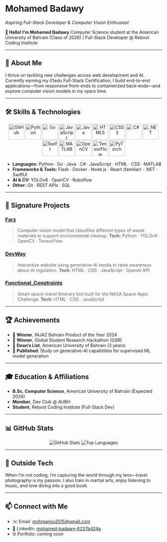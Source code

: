 # Mohamed Badawy

*Aspiring Full-Stack Developer & Computer Vision Enthusiast*

**👋 Hello! I’m Mohamed Badawy**
Computer Science student at the American University of Bahrain (Class of 2026) | Full-Stack Developer @ Reboot Coding Institute

---

## 🚀 About Me

I thrive on tackling new challenges across web development and AI. Currently earning my 01edu Full-Stack Certification, I build end-to-end applications—from responsive front-ends to containerized back-ends—and explore computer vision models in my spare time.

---

## 🛠️ Skills & Technologies

<p align="center">
  <img src="https://cdn.jsdelivr.net/gh/devicons/devicon/icons/github/github-original.svg" alt="GitHub" width="50"/>
  <img src="https://cdn.jsdelivr.net/gh/devicons/devicon/icons/python/python-original.svg" alt="Python" width="50"/>
  <img src="https://cdn.jsdelivr.net/gh/devicons/devicon/icons/go/go-original.svg" alt="Go" width="50"/>
  <img src="https://cdn.jsdelivr.net/gh/devicons/devicon/icons/javascript/javascript-original.svg" alt="JavaScript" width="50"/>
  <img src="https://cdn.jsdelivr.net/gh/devicons/devicon/icons/java/java-original.svg" alt="Java" width="50"/>
  <img src="https://cdn.jsdelivr.net/gh/devicons/devicon/icons/html5/html5-original.svg" alt="HTML5" width="50"/>
  <img src="https://cdn.jsdelivr.net/gh/devicons/devicon/icons/css3/css3-original.svg" alt="CSS3" width="50"/>
  <img src="https://cdn.jsdelivr.net/gh/devicons/devicon/icons/csharp/csharp-original.svg" alt="C#" width="50"/>
  <img src="https://cdn.jsdelivr.net/gh/devicons/devicon/icons/dot-net/dot-net-original.svg" alt=".NET" width="50"/>
  <img src="https://cdn.jsdelivr.net/gh/devicons/devicon/icons/swift/swift-original.svg" alt="Swift" width="50"/>
  <img src="https://cdn.jsdelivr.net/gh/devicons/devicon/icons/matlab/matlab-original.svg" alt="MATLAB" width="50"/>
  <img src="https://cdn.jsdelivr.net/gh/devicons/devicon/icons/opencv/opencv-original.svg" alt="OpenCV" width="50"/>
  <img src="https://cdn.jsdelivr.net/gh/devicons/devicon/icons/tensorflow/tensorflow-original.svg" alt="TensorFlow" width="50"/>
  <img src="https://cdn.jsdelivr.net/gh/devicons/devicon/icons/pytorch/pytorch-original.svg" alt="PyTorch" width="50"/>
</p>

* **Languages:** Python · Go · Java · C# · JavaScript · HTML · CSS · MATLAB
* **Frameworks & Tools:** Flask · Docker · Node.js · React (familiar) · .NET · SwiftUI
* **AI & CV:** YOLOv8 · OpenCV · Roboflow
* **Other:** Git · REST APIs · SQL

---

## 📂 Signature Projects

### [Farz](https://github.com/m7amd777/Farz)

> Computer vision model that classifies different types of waste materials to support environmental cleanup.
> **Tech:** Python · YOLOv8 · OpenCV · TensorFlow

### [DevWay](https://github.com/m7amd777/DevWay)

> Interactive website using generative-AI media to raise awareness about AI regulation.
> **Tech:** HTML · CSS · JavaScript · OpenAI API

### [Functional\_Constraints](https://github.com/m7amd777/Functional_Constraints)

> Smart space-travel itinerary tool built for the NASA Space Apps Challenge.
> **Tech:** HTML · CSS · JavaScript

---

## 🏆 Achievements

* 🥇 **Winner**, INJAZ Bahrain Product of the Year 2024
* 🥇 **Winner**, Global Student Research Hackathon (GSR)
* 📜 **Dean’s List**, American University of Bahrain (3 years)
* 📖 **Published**: Study on generative-AI capabilities for supervised ML model generation

---

## 🎓 Education & Affiliations

* **B.Sc. Computer Science**, American University of Bahrain (Expected 2026)
* **Member**, Dev Club @ AUBH
* **Student**, Reboot Coding Institute (Full-Stack Dev)

---

## 📊 GitHub Stats

<p align="center">
  <img src="https://github-readme-stats.vercel.app/api?username=M7amdJava01&show_icons=true&theme=radical" alt="GitHub Stats" />
  <img src="https://github-readme-stats.vercel.app/api/top-langs/?username=m7amd777&layout=compact&theme=radical" alt="Top Languages" />
</p>

---

## 🌟 Outside Tech

When I’m not coding, I’m capturing the world through my lens—travel photography is my passion. I also train in martial arts, enjoy listening to music, and love diving into a good book.

---

## 📫 Connect with Me

* ✉️ Email: [mohmanso2015@gmail.com](mailto:mohmanso2015@gmail.com)
* 🔗 LinkedIn: [mohamed-badawy-6237b424a](https://www.linkedin.com/in/mohamed-badawy-6237b424a)
* 🌐 Portfolio: *coming soon*

<!-- Feel free to add your Twitter, personal website, or any other links here. -->
